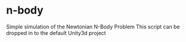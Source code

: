 # n-body
Simple simulation of the Newtonian N-Body Problem
This script can be dropped in to the default Unity3d project
